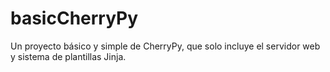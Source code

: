 basicCherryPy
=============

Un proyecto básico y simple de CherryPy, que solo incluye el servidor web y sistema de plantillas Jinja. 